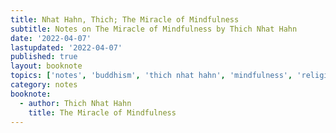 ```yaml
---
title: Nhat Hahn, Thich; The Miracle of Mindfulness
subtitle: Notes on The Miracle of Mindfulness by Thich Nhat Hahn 
date: '2022-04-07'
lastupdated: '2022-04-07'
published: true
layout: booknote
topics: ['notes', 'buddhism', 'thich nhat hahn', 'mindfulness', 'religion']
category: notes
booknote:
  - author: Thich Nhat Hahn
    title: The Miracle of Mindfulness
---
```

